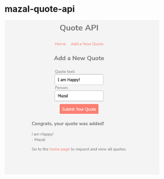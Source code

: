 ﻿# mazal-quote-api
 ![screenshot](https://github.com/saramazal/mazal-quote-api/blob/main/Mazal-%20Quote-API.png)
